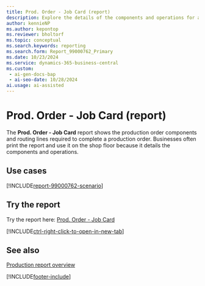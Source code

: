 ```yaml
---
title: Prod. Order - Job Card (report)
description: Explore the details of the components and operations for a production order.
author: kennieNP
ms.author: kepontop
ms.reviewer: bholtorf
ms.topic: conceptual
ms.search.keywords: reporting
ms.search.form: Report_99000762_Primary
ms.date: 10/23/2024
ms.service: dynamics-365-business-central
ms.custom:
 - ai-gen-docs-bap
 - ai-seo-date: 10/28/2024
ai.usage: ai-assisted
---
```


# Prod. Order - Job Card (report)

The **Prod. Order - Job Card** report shows the production order components and routing lines required to complete a production order. Businesses often print the report and use it on the shop floor because it details the components and operations.

## Use cases

[!INCLUDE[report-99000762-scenario](../includes/report-99000762-scenario-include.md)]

<!-- 

Prompt

Below is a report in an ERP system. Provide 3-4 use cases for different personas working with production or manufacturing.

Format like this:    
  
As a <persona>, use the report to    
* use case 1  
* use case 2    

Do not capitalize the persona names. 

Do not start lines with "Use the data to"

## Report name
Prod. Order - Job Card

## Report description
The *Prod. Order - Job Card* report shows the Prod. Order Components and Routing Lines required to complete a Production Order. 
The report is typically printed and used on the Shop Floor detailing the components and operations to execute a Production Order.

### What the report does

### Use cases
See the details of the components and operations to execute a production order.

Please include your data sources and URLs

-->

## Try the report

Try the report here: [Prod. Order - Job Card](https://businesscentral.dynamics.com?report=99000762)

[!INCLUDE[ctrl-right-click-to-open-in-new-tab](../includes/ctrl-right-click-to-open-in-new-tab.md)]

## See also

[Production report overview](../production-reports.md)

[!INCLUDE[footer-include](../includes/footer-banner.md)]